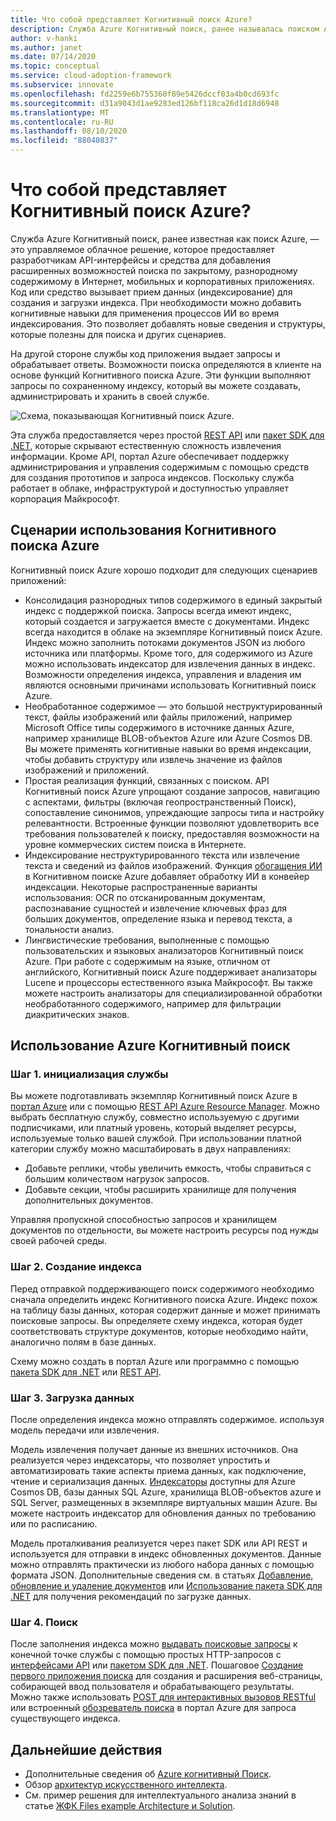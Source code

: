 ```yaml
---
title: Что собой представляет Когнитивный поиск Azure?
description: Служба Azure Когнитивный поиск, ранее называлась поиском Azure, позволяет применять процессы AI во время индексирования.
author: v-hanki
ms.author: janet
ms.date: 07/14/2020
ms.topic: conceptual
ms.service: cloud-adoption-framework
ms.subservice: innovate
ms.openlocfilehash: fd2259e6b755360f89e5426dccf03a4b0cd693fc
ms.sourcegitcommit: d31a9043d1ae9283ed126bf118ca26d1d18d6948
ms.translationtype: MT
ms.contentlocale: ru-RU
ms.lasthandoff: 08/10/2020
ms.locfileid: "88040837"
---
```

<!-- cSpell:ignore Lucene -->

<!-- docsTest:ignore "Azure Search" "JFK Files" -->

# <a name="what-is-azure-cognitive-search"></a>Что собой представляет Когнитивный поиск Azure?

Служба Azure Когнитивный поиск, ранее известная как поиск Azure, — это управляемое облачное решение, которое предоставляет разработчикам API-интерфейсы и средства для добавления расширенных возможностей поиска по закрытому, разнородному содержимому в Интернет, мобильных и корпоративных приложениях. Код или средство вызывает прием данных (индексирование) для создания и загрузки индекса. При необходимости можно добавить когнитивные навыки для применения процессов ИИ во время индексирования. Это позволяет добавлять новые сведения и структуры, которые полезны для поиска и других сценариев.

На другой стороне службы код приложения выдает запросы и обрабатывает ответы. Возможности поиска определяются в клиенте на основе функций Когнитивного поиска Azure. Эти функции выполняют запросы по сохраненному индексу, который вы можете создавать, администрировать и хранить в своей службе.

![Схема, показывающая Когнитивный поиск Azure.](../../_images/ai-cognitive-search.png)

Эта служба предоставляется через простой [REST API](https://docs.microsoft.com/rest/api/searchservice/) или [пакет SDK для .NET](https://docs.microsoft.com/azure/search/search-howto-dotnet-sdk), которые скрывают естественную сложность извлечения информации. Кроме API, портал Azure обеспечивает поддержку администрирования и управления содержимым с помощью средств для создания прототипов и запроса индексов. Поскольку служба работает в облаке, инфраструктурой и доступностью управляет корпорация Майкрософт.

## <a name="when-to-use-azure-cognitive-search"></a>Сценарии использования Когнитивного поиска Azure

Когнитивный поиск Azure хорошо подходит для следующих сценариев приложений:

- Консолидация разнородных типов содержимого в единый закрытый индекс с поддержкой поиска. Запросы всегда имеют индекс, который создается и загружается вместе с документами. Индекс всегда находится в облаке на экземпляре Когнитивный поиск Azure. Индекс можно заполнить потоками документов JSON из любого источника или платформы. Кроме того, для содержимого из Azure можно использовать индексатор для извлечения данных в индекс. Возможности определения индекса, управления и владения им являются основными причинами использовать Когнитивный поиск Azure.
- Необработанное содержимое — это большой неструктурированный текст, файлы изображений или файлы приложений, например Microsoft Office типы содержимого в источнике данных Azure, например хранилище BLOB-объектов Azure или Azure Cosmos DB. Вы можете применять когнитивные навыки во время индексации, чтобы добавить структуру или извлечь значение из файлов изображений и приложений.
- Простая реализация функций, связанных с поиском. API Когнитивный поиск Azure упрощают создание запросов, навигацию с аспектами, фильтры (включая геопространственный Поиск), сопоставление синонимов, упреждающие запросы типа и настройку релевантности. Встроенные функции позволяют удовлетворить все требования пользователей к поиску, предоставляя возможности на уровне коммерческих систем поиска в Интернете.
- Индексирование неструктурированного текста или извлечение текста и сведений из файлов изображений. Функция [обогащения ИИ](https://docs.microsoft.com/azure/search/cognitive-search-concept-intro) в Когнитивном поиске Azure добавляет обработку ИИ в конвейер индексации. Некоторые распространенные варианты использования: OCR по отсканированным документам, распознавание сущностей и извлечение ключевых фраз для больших документов, определение языка и перевод текста, а тональности анализ.
- Лингвистические требования, выполненные с помощью пользовательских и языковых анализаторов Когнитивный поиск Azure. При работе с содержимым на языке, отличном от английского, Когнитивный поиск Azure поддерживает анализаторы Lucene и процессоры естественного языка Майкрософт. Вы также можете настроить анализаторы для специализированной обработки необработанного содержимого, например для фильтрации диакритических знаков.

## <a name="use-azure-cognitive-search"></a>Использование Azure Когнитивный поиск

### <a name="step-1-provision-the-service"></a>Шаг 1. инициализация службы

Вы можете подготавливать экземпляр Когнитивный поиск Azure в [портал Azure](https://portal.azure.com/) или с помощью [REST API Azure Resource Manager](https://docs.microsoft.com/rest/api/searchmanagement/). Можно выбрать бесплатную службу, совместно используемую с другими подписчиками, или платный уровень, который выделяет ресурсы, используемые только вашей службой. При использовании платной категории службу можно масштабировать в двух направлениях:

- Добавьте реплики, чтобы увеличить емкость, чтобы справиться с большим количеством нагрузок запросов.
- Добавьте секции, чтобы расширить хранилище для получения дополнительных документов.

Управляя пропускной способностью запросов и хранилищем документов по отдельности, вы можете настроить ресурсы под нужды своей рабочей среды.

### <a name="step-2-create-an-index"></a>Шаг 2. Создание индекса

Перед отправкой поддерживающего поиск содержимого необходимо сначала определить индекс Когнитивного поиска Azure. Индекс похож на таблицу базы данных, которая содержит данные и может принимать поисковые запросы. Вы определяете схему индекса, которая будет соответствовать структуре документов, которые необходимо найти, аналогично полям в базе данных.

Схему можно создать в портал Azure или программно с помощью [пакета SDK для .NET](https://docs.microsoft.com/azure/search/search-howto-dotnet-sdk) или [REST API](https://docs.microsoft.com/rest/api/searchservice/).

### <a name="step-3-load-data"></a>Шаг 3. Загрузка данных

После определения индекса можно отправлять содержимое. используя модель передачи или извлечения.

Модель извлечения получает данные из внешних источников. Она реализуется через индексаторы, что позволяет упростить и автоматизировать такие аспекты приема данных, как подключение, чтение и сериализация данных. [Индексаторы](https://docs.microsoft.com/rest/api/searchservice/Indexer-operations) доступны для Azure Cosmos DB, базы данных SQL Azure, хранилища BLOB-объектов azure и SQL Server, размещенных в экземпляре виртуальных машин Azure. Вы можете настроить индексатор для обновления данных по требованию или по расписанию.

Модель проталкивания реализуется через пакет SDK или API REST и используется для отправки в индекс обновленных документов. Данные можно отправлять практически из любого набора данных с помощью формата JSON. Дополнительные сведения см. в статьях [Добавление, обновление и удаление документов](https://docs.microsoft.com/rest/api/searchservice/addupdate-or-delete-documents) или [Использование пакета SDK для .NET](https://docs.microsoft.com/azure/search/search-howto-dotnet-sdk) для получения рекомендаций по загрузке данных.

### <a name="step-4-search"></a>Шаг 4. Поиск

После заполнения индекса можно [выдавать поисковые запросы](https://docs.microsoft.com/azure/search/search-query-overview) к конечной точке службы с помощью простых HTTP-запросов с [интерфейсами API](https://docs.microsoft.com/rest/api/searchservice/Search-Documents) или [пакетом SDK для .NET](https://docs.microsoft.com/dotnet/api/microsoft.azure.search.idocumentsoperations?view=azure-dotnet). Пошаговое [Создание первого приложения поиска](https://docs.microsoft.com/azure/search/tutorial-csharp-create-first-app) для создания и расширения веб-страницы, собирающей ввод пользователя и обрабатывающего результаты. Можно также использовать [POST для интерактивных вызовов RESTful](https://docs.microsoft.com/azure/search/search-get-started-postman) или встроенный [обозреватель поиска](https://docs.microsoft.com/azure/search/search-explorer) в портал Azure для запроса существующего индекса.

## <a name="next-steps"></a>Дальнейшие действия

- Дополнительные сведения об [Azure когнитивный Поиск](https://docs.microsoft.com/azure/search/).
- Обзор [архитектур искусственного интеллекта](https://docs.microsoft.com/azure/architecture/browse/).
- См. пример решения для интеллектуального анализа знаний в статье [ЖФК Files example Architecture и Solution](https://docs.microsoft.com/azure/architecture/solution-ideas/articles/cognitive-search-with-skillsets).
